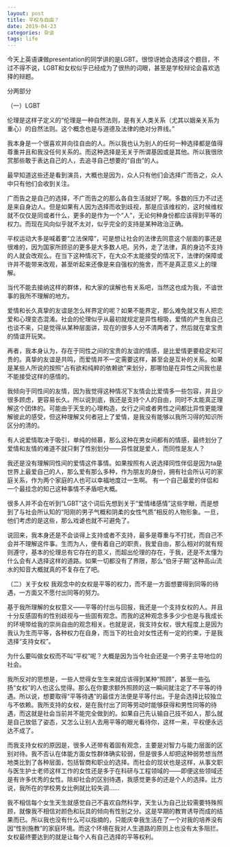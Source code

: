 ```yaml
---
layout: post
title: 平权与自由？
date: 2019-04-23
categories: 杂谈
tags: life 
---
```


今天上英语课做presentation的同学讲的是LGBT。很惊讶她会选择这个题目，不过不得不说，LGBT和女权似乎已经成为了很热的词眼，甚至是学校辩论会喜欢选择的辩题。

分两部分

（一）LGBT

伦理是这样子定义的“伦理是一种自然法则，是有关人类关系（尤其以姻亲关系为重心）的自然法则。这个概念也是与道德及法律的绝对分界线。”

我本身是一个很喜欢并向往自由的人。所以我也认为别人的任何一种选择都是值得尊重并且和我没任何关系的。而这种选择是无关于所谓基因或是其他。所以我很欣赏那些敢于表达自己的人，去追寻自己想要的“自由”的人。

最早知道这些还是看到演员，大概也是因为，众人只有他们会选择广而告之，众人中只有他们会收到关注。

广而告之是自己的选择，不广而告之的那么各自生活就好了啊。多数的压力不过还是来自身边人。但是如果有人因为选择而收到歧视，那是应该维权的，这时候维权就不仅仅是同或者什么，更多的是作为一个“人”，无论何种身份都应该得到平等的权力。而现在风向似乎就不太对，似乎完全的支持是某种政治正确。

平权运动大多是喊着要“立法保障”，可是想让社会的法律去同意这个层面的事还是很难的，因为国家所顾忌的更多是大多数人吧。另外，走了法律，真的身边不支持的人就会改观么。在当下这种情况下，在大众不太能接受的情况下，法律的保障或许并不能带来改观，甚至听起来还像是来自强权的施舍，而不是真正意义上的理解。

当代不能去接纳这样的群体，和大家的误解也有关系吧，当然这也成为我，不谙世事的我所不理解的地方。

爱情和长久真挚的友谊是怎么样界定的呢？如果不能界定，那么难免就又有人把恋爱和心理变态混淆。社会的伦理似乎从最初就规定是异性相吸，爱情的产生我自己也谈不来，只是觉得从某种层面讲，现在的很多人分不清两者了，然后就在拿宝贵的情谊开玩笑。

再者，我本身认为，存在于同性之间的宝贵的友谊的情感，是比爱情更要稳定和可贵的。真挚的友谊是共鸣，而爱情并不一定需要这样，甚至会是互补的关系。如果是某些人所说的按照“占有欲和纯粹的依赖欲”来划分，那哪怕是在异性之间我也是不能接受这样的感情的。

我倾向于同性间的友情，因为我觉得这种情况下友情会比爱情多一些包容，并且少很多顾虑，更容易长久。所以说到底，我还是支持个人的自由，同时不太能真正理解这个团体的。可能由于天生的心理构造，女行之间或者男性之间都比异性更能理解彼此的感受，但这种理解又何者冠上了爱情，是我没有能够以我所习得的知识所区分的清的。

有人说爱情取决于吸引，单纯的倾慕，那么这种在男女间都有的情感，最终划分了爱情和友情的难道不就只剩了性别划分——异性就是爱人，而同性是友人？

我还是没有理解同性间的爱情这件事情。如果按照有人说选择同性伴侣是因为ta是世界上最爱自己的人，那么爱有那么多种，作为朋友的身份，拥有社会所认可的家庭关系，作为两个家庭的人也可以幸福地度过一生啊。 有一个自己最爱的伴侣和一个最挂念的知己这种事情不矛盾吧大概。

很多人并不会在听到“LGBT”这个词后先想到关于“爱情绪感情”这些字眼，而是想到了与社会所认知的“阳刚的男子气概和阴柔的女性气质”相反的人物形象。一旦，他们考虑的是这些，那么戏谑也就不可避免了。

说回来，我本身还是不会谈得上支持或者不支持，最多是尊重与不打扰，而自己不会并不理解这件事。生而为人，便有着自己的职责，我爱自由，那么相对的就有规则遵守，基本的伦理总有它存在的意义，而超出伦理的存在，于我，还是不太懂为什么会有人选择这样的道路。如果一切都没有了界限，那么“伯牙子期”这种高山流水的知音大概就真的不复存在了吧。

（二）关于女权
我观念中的女权是平等的权力，而不是一方面想要得到同等的待遇，一方面又不愿付出同等的努力。

基于我所理解的女权意义——平等的付出与回报，我还是一个支持女权的人。并且十分反感固有的性别歧视与一些固有观念。而我的这种观念多多少少也是与我成长的环境带给我的崇尚自由的观念相关。也就是说，我支持女权，很大程度上是因为我认为生而平等，各种权力在自身，而当下的社会对女性还有一定的约束，于是我选择“支持女权”。

为什么要叫做女权而不叫“平权”呢？大概是因为当今社会还是一个男子主导地位的社会。

我所反对的思想是，一些人觉得女生生来就应该得到某种“照顾”，甚至一些弘扬“女权”的人也这么觉得。那么在你要求额外照顾的这一瞬间就注定了不平等的待遇。所以说，想要取得“平等待遇”的最佳方法便是平等付出。于是会选择比较独立与不依赖。我所支持的女权，是在我付出了同等劳动时能够获得和男性同等的待遇，而这就是社会当前并不能完全做到的。如果自己先认输自己技不如人，那么就是自己放低了姿态，又怎么让别人去用平等的眼光看待你，这样一来，平权便永远达不成了。

而我支持女权的原因是，很多人还带有着固有观念，主要是对智力与能力层面的区别对待。我不否认在体能方面女性群体确实较弱，但是很多人却把这种弱势想当然地类比到了各种层面，包括智商和职业的选择。而社会的现状也是这样，从事文职与医生护士老师这样工作的女性还是多于在科研与工程领域的——即便这些领域还是有许多优秀的女性。除却社会的区别待遇，我感觉更多的还是个人的选择。比方说，我所在的学校男女比例就比较失调……

我不相信每个女生天生就感觉自己不喜欢自然科学，天生认为自己比较需要特殊照顾，就像我不相信对颜色和玩具的倾向有性别之分。这是早期的教育诱导而成的结果而已。所以我也没有什么可以指摘的，只能庆幸我生活在了一个对我的培养没有因“性别施教”的家庭环境。而这个环境在我对人生道路的原则上也没有太多阻拦。女权最终要达到的就是让每个人有自己选择的平等权利。